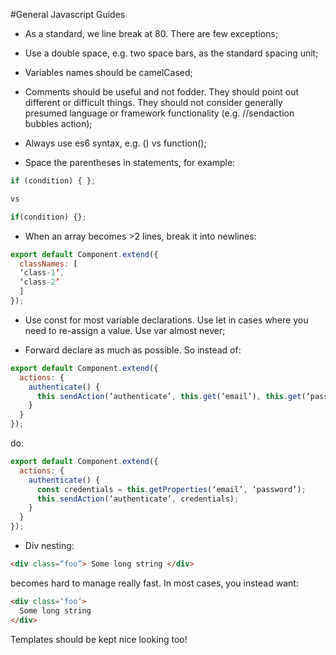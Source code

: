 #General Javascript Guides

- As a standard, we line break at 80. There are few exceptions;

- Use a double space, e.g. two space bars, as the standard spacing unit;

- Variables names should be camelCased;

- Comments should be useful and not fodder. They should point out different or difficult things. They should not consider generally presumed language or framework functionality (e.g. //sendaction bubbles action);

- Always use es6 syntax, e.g. () vs function();

- Space the parentheses in statements, for example:

```javascript
if (condition) { };

vs

if(condition) {};
```

- When an array becomes >2 lines, break it into newlines:

```javascript
export default Component.extend({
  classNames: [
  ‘class-1’,
  ‘class-2’
  ]
});
```

- Use const for most variable declarations. Use let in cases where you need to re-assign a value. Use var almost never;

- Forward declare as much as possible. So instead of:

```javascript
export default Component.extend({
  actions: {
    authenticate() {
      this.sendAction(‘authenticate’, this.get(‘email’), this.get(‘password’));
    }
  }
});
```

do:

```javascript
export default Component.extend({
  actions: {
    authenticate() {
      const credentials = this.getProperties(‘email’, ‘password’);
      this.sendAction(‘authenticate’, credentials);
    }
  }
});
```

- Div nesting:
```html
<div class=“foo”> Some long string </div>
```

becomes hard to manage really fast. In most cases, you instead want:

```html
<div class=‘foo’>
  Some long string
</div>
```

Templates should be kept nice looking too!
